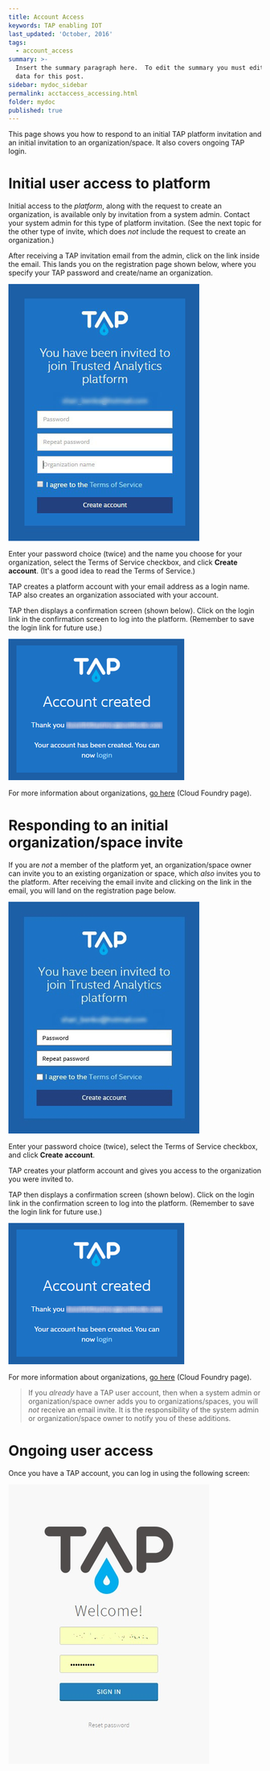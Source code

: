 ```yaml
---
title: Account Access
keywords: TAP enabling IOT
last_updated: 'October, 2016'
tags:
  - account_access
summary: >-
  Insert the summary paragraph here.  To edit the summary you must edit the meta
  data for this post.
sidebar: mydoc_sidebar
permalink: acctaccess_accessing.html
folder: mydoc
published: true
---
```


This page shows you how to respond to an initial TAP platform invitation and an initial invitation to an organization/space. It also covers ongoing TAP login.

# Initial user access to platform

Initial access to the *platform*, along with the request to create an organization, is available only by invitation from a system admin. Contact your system admin for this type of platform invitation. (See the next topic for the other type of invite, which does *not* include the request to create an organization.)

After receiving a TAP invitation email from the admin, click on the link inside the email. This lands you on the registration page shown below, where you specify your TAP password and create/name an organization.

![User Name Password With Organization Creation TAP](/images/Onboard_Invite_Screen_v7_Crpd.jpg)

Enter your password choice (twice) and the name you choose for your organization, select the Terms of Service checkbox, and click **Create account**. (It's a good idea to read the Terms of Service.)

TAP creates a platform  account with your email address as a login name. TAP also creates an organization associated with your account.

TAP then displays a confirmation screen (shown below). Click on the login link in the confirmation screen to log into the platform. (Remember to save the login link for future use.)

![Account Creation Confirmation](images/Onboard_Confirm_Screen_v7_Crpd.png)

For more information about organizations, [go here](https://docs.cloudfoundry.org/concepts/roles.html) (Cloud Foundry page).

# Responding to an initial organization/space invite

If you are *not* a member of the platform yet, an organization/space owner can invite you to an existing organization or space, which *also* invites you to the platform. After receiving the email invite and clicking on the link in the email, you will land on the registration page below.

![Ongoing User Access TAP](/images/OrgSpace_Invite_Screen_v7_Crpd.jpg)

Enter your password choice (twice), select the Terms of Service checkbox, and click **Create account**.

TAP creates your platform account and gives you access to the organization you were invited to.

TAP then displays a confirmation screen (shown below). Click on the login link in the confirmation screen to log into the platform. (Remember to save the login link for future use.)

![Account Creation Confirmation](/images/Onboard_Confirm_Screen_v7_Crpd.png)

For more information about organizations, [go here](https://docs.cloudfoundry.org/concepts/roles.html) (Cloud Foundry page).

>If you *already* have a TAP user account, then when a system admin or organization/space owner adds you to organizations/spaces, you will *not* receive an email invite. It is the responsibility of the system admin or organization/space owner to notify you of these additions.

# Ongoing user access

Once you have a TAP account, you can log in using the following screen:

![Ongoing User Access TAP](/images/Signon_Screen_v7_Crpd.jpg)
